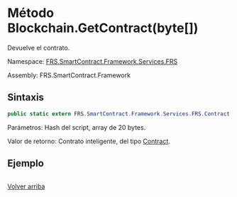 # Método Blockchain.GetContract(byte[])

Devuelve el contrato.

Namespace: [FRS.SmartContract.Framework.Services.FRS](../../FRS.md)

Assembly: FRS.SmartContract.Framework

## Sintaxis

```c#
public static extern FRS.SmartContract.Framework.Services.FRS.Contract GetContract (byte[] script_hash)
```

Parámetros: Hash del script, array de 20 bytes.

Valor de retorno: Contrato inteligente, del tipo [Contract](../Contract.md).

## Ejemplo

```

```



[Volver arriba](../Blockchain.md)
